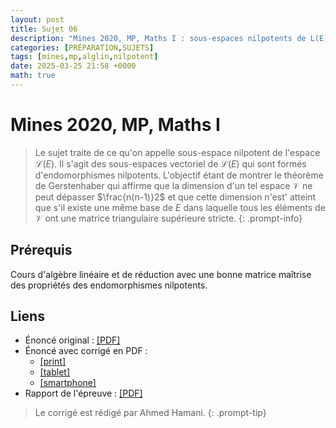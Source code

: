 ```yaml
---
layout: post
title: Sujet 06
description: "Mines 2020, MP, Maths I : sous-espaces nilpotents de L(E)"
categories: [PRÉPARATION,SUJETS]
tags: [mines,mp,alglin,nilpotent]
date: 2025-03-25 21:58 +0000
math: true
---
```


# Mines 2020, MP, Maths I
> Le sujet traite de ce qu'on appelle sous-espace nilpotent de l'espace $\mathcal L(E)$. Il s'agit des sous-espaces vectoriel de $\mathcal L(E)$ qui sont formés d'endomorphismes nilpotents. L'objectif étant de montrer le théorème de Gerstenhaber qui affirme que la dimension d'un tel espace $\mathcal V$ ne peut dépasser $\frac{n(n-1)}2$ et que cette dimension n'est' atteint que s'il existe une même base de $E$ dans laquelle tous les éléments de $\mathcal V$ ont une matrice triangulaire supérieure stricte.
{: .prompt-info}

## Prérequis 
Cours d'algèbre linéaire et de réduction avec une bonne matrice maîtrise des propriétés des endomorphismes nilpotents.

## Liens 
- Énoncé original : [[PDF]](/cpgem/assets/pdf/mines2022mp1e.pdf)
- Énoncé avec corrigé en PDF : 
    - [[print]](/cpgem/assets/pdf/mines2020mp1_print.pdf)
    - [[tablet]](/cpgem/assets/pdf/mines2020mp1_tablet.pdf)
    - [[smartphone]](/cpgem/assets/pdf/mines2020mp1_phone.pdf)
- Rapport de l'épreuve : [[PDF]](/cpgem/assets/pdf/mines2020mp1r.pdf)

> Le corrigé est rédigé par Ahmed Hamani.
{: .prompt-tip}
